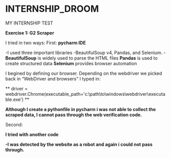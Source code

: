 # INTERNSHIP_DROOM
MY INTERNSHIP TEST

**Exercise 1: G2 Scraper**

I tried in two ways:
First:
**pycharm IDE**

 -I used three important libraries -BeautifulSoup v4, Pandas, and Selenium.
 -**BeautifulSoup** is widely used to parse the HTML files
  **Pandas** is used to create structured data
  **Selenium** provides browser automation
  
  I begined by defining our browser. Depending on the webdriver we picked back in “WebDriver and browsers”  I typed in:
  
**  driver = webdriver.Chrome(executable_path='c:\path\to\windows\webdriver\executable.exe')
**

**Although I create a pythonfile in pycharm i was not able to collect the scraped data, I cannot pass through the web verification code.**

 Second:
 
**I tried with another code** 

**-I was detected by the website as a robot and again i could not pass through.**
 



       
